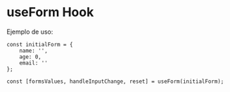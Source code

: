 # useForm Hook

Ejemplo de uso:
```
const initialForm = {
    name: '',
    age: 0,
    email: ''
};

const [formsValues, handleInputChange, reset] = useForm(initialForm);
```